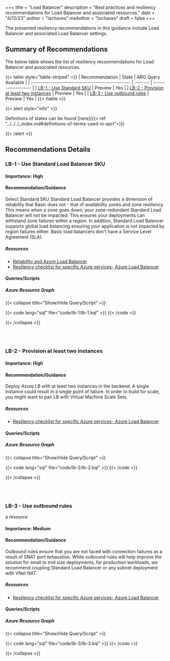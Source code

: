 +++
title = "Load Balancer"
description = "Best practices and resiliency recommendations for Load Balancer and associated resources."
date = "4/12/23"
author = "lachaves"
msAuthor = "luchaves"
draft = false
+++

The presented resiliency recommendations in this guidance include Load Balancer and associated Load Balancer settings.

## Summary of Recommendations

The below table shows the list of resiliency recommendations for Load Balancer and associated resources.

{{< table style="table-striped" >}}
| Recommendation                                    |  State   | ARG Query Available |
| :------------------------------------------------ | :------: | :-----------------: |
| [LB-1 - Use Standard SKU](#lb-1---use-standard-sku) | Preview  |         Yes         |
| [LB-2 - Provision at least two instances](#lb-2---provision-at-least-2-instances) | Preview |         Yes          |
| [LB-3 - Use outbound rules](#lb-2---use-outbound-rules) | Preview |         Yes          |
{{< /table >}}

{{< alert style="info" >}}

Definitions of states can be found [here]({{< ref "../../../_index.md#definitions-of-terms-used-in-aprl">}})

{{< /alert >}}

## Recommendations Details

### LB-1 - Use Standard Load Balancer SKU

#### Importance: High

#### Recommendation/Guidance

Select Standard SKU Standard Load Balancer provides a dimension of reliability that Basic does not - that of availability zones and zone resiliency. This means when a zone goes down, your zone-redundant Standard Load Balancer will not be impacted. This ensures your deployments can withstand zone failures within a region. In addition, Standard Load Balancer supports global load balancing ensuring your application is not impacted by region failures either. Basic load balancers don't have a Service Level Agreement (SLA).

##### Resources

- [Reliability and Azure Load Balancer](https://learn.microsoft.com/en-us/azure/architecture/framework/services/networking/azure-load-balancer/reliability)
- [Resiliency checklist for specific Azure services- Azure Load Balancer](https://learn.microsoft.com/en-us/azure/architecture/checklist/resiliency-per-service#azure-load-balancer)

#### Queries/Scripts

##### Azure Resource Graph

{{< collapse title="Show/Hide Query/Script" >}}

{{< code lang="sql" file="code/lb-1/lb-1.kql" >}} {{< /code >}}

{{< /collapse >}}

<br><br>
### LB-2 - Provision at least two instances

#### Importance: High

#### Recommendation/Guidance

 Deploy Azure LB with at least two instances in the backend. A single instance could result in a single point of failure. In order to build for scale, you might want to pair LB with Virtual Machine Scale Sets.
##### Resources

- [Resiliency checklist for specific Azure services- Azure Load Balancer](https://learn.microsoft.com/en-us/azure/architecture/checklist/resiliency-per-service#azure-load-balancer)

#### Queries/Scripts

##### Azure Resource Graph

{{< collapse title="Show/Hide Query/Script" >}}

{{< code lang="sql" file="code/lb-2/lb-2.kql" >}} {{< /code >}}

{{< /collapse >}}

<br><br>
### LB-3 - Use outbound rules
a resource
#### Importance: Medium

#### Recommendation/Guidance

Outbound rules ensure that you are not faced with connection failures as a result of SNAT port exhaustion. While outbound rules will help improve the solution for small to mid size deployments, for production workloads, we recommend coupling Standard Load Balancer or any subnet deployment with VNet NAT.
##### Resources

- [Resiliency checklist for specific Azure services- Azure Load Balancer](https://learn.microsoft.com/en-us/azure/architecture/checklist/resiliency-per-service#azure-load-balancer)

#### Queries/Scripts

##### Azure Resource Graph

{{< collapse title="Show/Hide Query/Script" >}}

{{< code lang="sql" file="code/lb-3/lb-3.kql" >}} {{< /code >}}

{{< /collapse >}}

<br><br>
